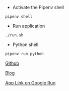 - Activate the Pipenv shell

`pipenv shell`

- Run application

`./run.sh`

- Python shell

`pipenv run python`

[Github](https://github.com/miguelgrinberg/microblog/)

[Blog](http://blog.miguelgrinberg.com/post/the-flask-mega-tutorial-part-i-hello-world)

[App Link on Google Run](https://scapp-ywkwn7vyaa-uc.a.run.app)